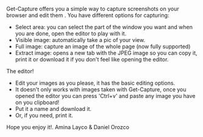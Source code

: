Get-Capture offers you a simple way to capture screenshots on your browser and edit them
.
You have different options for capturing:
- Select area: you can select the part of the window you want and when you are done, open the editor to play with it.
- Visible image: automatically take a pic of your view.
- Full image: capture an image of the whole page (now fully supported)
- Extract image: opens a new tab with the JPEG image so you can copy it, print it or download it if you don't feel like opening the editor.

The editor!
- Edit your images as you please, it has the basic editing options.
- It doesn't only works with images taken with Get-Capture, once you opened the editor you can press 'Ctrl+v' and paste any image you have on you clipboard! 
- Put it a name and download it.
- Or, if you need, print it.

Hope you enjoy it!.
Amina Layco & Daniel Orozco
